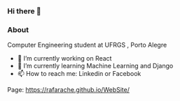 ### Hi there 👋

### About
Computer Engineering student at UFRGS , Porto Alegre

- 🔭 I’m currently working on React
- 🌱 I’m currently learning Machine Learning and Django
- 📫 How to reach me: Linkedin or Facebook

Page: https://rafarache.github.io/WebSite/
